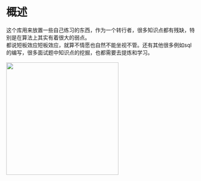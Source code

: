 # 概述
这个库用来放置一些自己练习的东西，作为一个转行者，很多知识点都有残缺，特别是在算法上其实有着很大的弱点。<br>
都说短板效应短板效应，就算不情愿也自然不能坐视不管。还有其他很多例如sql的编写，很多面试题中知识点的挖掘，也都需要去提炼和学习。
<br>
<br>
<img src="https://github.com/deng-cc/MyTraining/blob/master/pics/etc/IloveStudy.jpg?raw=true" width="300"  />